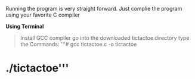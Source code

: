 Running the program is very straight forward. 
Just complie the program using your favorite C compiler

**Using Terminal** 
> Install GCC compiler
> go into the downloaded tictactoe directory 
> type the Commands:
'''# gcc tictactoe.c -o tictactoe
# ./tictactoe'''
